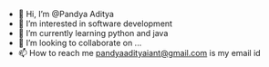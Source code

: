 - 👋 Hi, I’m @Pandya Aditya
- 👀 I’m interested in software development
- 🌱 I’m currently learning python and java
- 💞️ I’m looking to collaborate on ...
- 📫 How to reach me pandyaadityaiant@gmail.com is my email id

<!---
PandyaAditya007/PandyaAditya007 is a ✨ special ✨ repository because its `README.md` (this file) appears on your GitHub profile.
You can click the Preview link to take a look at your changes.
--->
